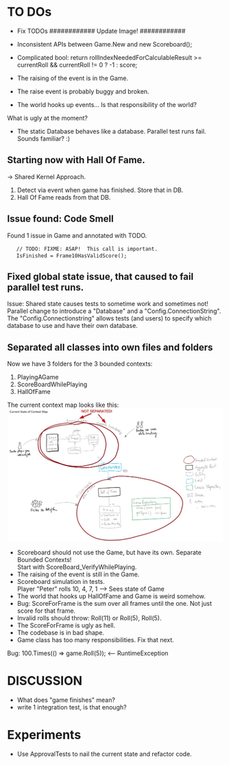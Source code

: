 # TO DOs
* Fix TODOs
############
Update Image!
############

* Inconsistent APIs between Game.New  and new Scoreboard();
* Complicated bool:     return rollIndexNeededForCalculableResult >= currentRoll && currentRoll != 0 ? -1 : score;
* The raising of the event is in the Game.
* The raise event is probably buggy and broken.
* The world hooks up events... Is that responsibility of the world?

What is ugly at the moment?
* The static Database behaves like a database. Parallel test runs fail. Sounds familiar? :)



## Starting now with Hall Of Fame. 
-> Shared Kernel Approach.

   1. Detect via event when game has finished. Store that in DB.  
   2. Hall Of Fame reads from that DB.  


## Issue found: Code Smell
Found 1 issue in Game and annotated with TODO. 
  
       // TODO: FIXME: ASAP!  This call is important. 
       IsFinished = Frame10HasValidScore();

## Fixed global state issue, that caused to fail parallel test runs.
Issue: Shared state causes tests to sometime work and sometimes not!
Parallel change to introduce a "Database" and a "Config.ConnectionString". 
The "Config.Connectionstring" allows tests (and users) to specify which database to use and have their own database. 

## Separated all classes into own files and folders
Now we have 3 folders for the 3 bounded contexts: 
  1. PlayingAGame
  2. ScoreBoardWhilePlaying 
  3. HallOfFame


The current context map looks like this:
![Current Context Map - 2 Bounded Context](images/2019-07-12-bounded-context-not-separated.png)


  * Scoreboard should not use the Game, but have its own. Separate Bounded Contexts!  
    Start with ScoreBoard_VerifyWhilePlaying.  
  * The raising of the event is still in the Game.  
  * Scoreboard simulation in tests.  
    Player "Peter" rolls 10, 4, 7, 1 --> Sees state of Game
  * The world that hooks up HallOfFame and Game is weird somehow.
  * Bug: ScoreForFrame is the sum over all frames until the one. Not just score for that frame.
  * Invalid rolls should throw: Roll(11) or Roll(5), Roll(5). 
  * The ScoreForFrame is ugly as hell.  
  * The codebase is in bad shape. 
  * Game class has too many responsibilities. Fix that next.

Bug: 100.Times(() => game.Roll(5)); <-- RuntimeException




# DISCUSSION
*    What does "game finishes" mean?
*    write 1 integration test, is that enough?

# Experiments
* Use ApprovalTests to nail the current state and refactor code.

